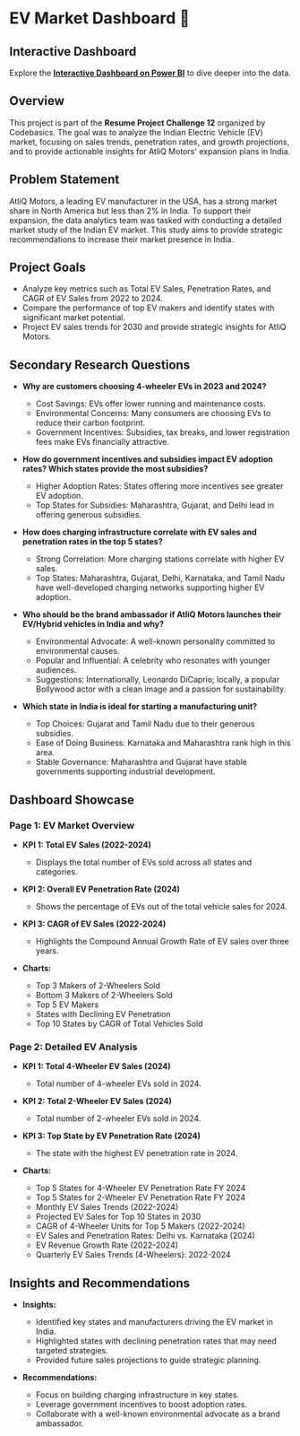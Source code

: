 #  EV Market Dashboard 🚗

## Interactive Dashboard

Explore the **[Interactive Dashboard on Power BI](https://app.powerbi.com/groups/me/reports/698e214f-ab30-4424-8574-0b0c8e378f30/1d2734b8d2c303fd2b8e?experience=power-bi)** to dive deeper into the data.


## Overview

This project is part of the **Resume Project Challenge 12** organized by Codebasics. The goal was to analyze the Indian Electric Vehicle (EV) market, focusing on sales trends, penetration rates, and growth projections, and to provide actionable insights for AtliQ Motors' expansion plans in India.

## Problem Statement

AtliQ Motors, a leading EV manufacturer in the USA, has a strong market share in North America but less than 2% in India. To support their expansion, the data analytics team was tasked with conducting a detailed market study of the Indian EV market. This study aims to provide strategic recommendations to increase their market presence in India.

## Project Goals

- Analyze key metrics such as Total EV Sales, Penetration Rates, and CAGR of EV Sales from 2022 to 2024.
- Compare the performance of top EV makers and identify states with significant market potential.
- Project EV sales trends for 2030 and provide strategic insights for AtliQ Motors.

## Secondary Research Questions

- **Why are customers choosing 4-wheeler EVs in 2023 and 2024?**
  - Cost Savings: EVs offer lower running and maintenance costs.
  - Environmental Concerns: Many consumers are choosing EVs to reduce their carbon footprint.
  - Government Incentives: Subsidies, tax breaks, and lower registration fees make EVs financially attractive.

- **How do government incentives and subsidies impact EV adoption rates? Which states provide the most subsidies?**
  - Higher Adoption Rates: States offering more incentives see greater EV adoption.
  - Top States for Subsidies: Maharashtra, Gujarat, and Delhi lead in offering generous subsidies.

- **How does charging infrastructure correlate with EV sales and penetration rates in the top 5 states?**
  - Strong Correlation: More charging stations correlate with higher EV sales.
  - Top States: Maharashtra, Gujarat, Delhi, Karnataka, and Tamil Nadu have well-developed charging networks supporting higher EV adoption.

- **Who should be the brand ambassador if AtliQ Motors launches their EV/Hybrid vehicles in India and why?**
  - Environmental Advocate: A well-known personality committed to environmental causes.
  - Popular and Influential: A celebrity who resonates with younger audiences.
  - Suggestions: Internationally, Leonardo DiCaprio; locally, a popular Bollywood actor with a clean image and a passion for sustainability.

- **Which state in India is ideal for starting a manufacturing unit?**
  - Top Choices: Gujarat and Tamil Nadu due to their generous subsidies.
  - Ease of Doing Business: Karnataka and Maharashtra rank high in this area.
  - Stable Governance: Maharashtra and Gujarat have stable governments supporting industrial development.

## Dashboard Showcase

### Page 1: **EV Market Overview**

- **KPI 1: Total EV Sales (2022-2024)**
  - Displays the total number of EVs sold across all states and categories.
  
- **KPI 2: Overall EV Penetration Rate (2024)**
  - Shows the percentage of EVs out of the total vehicle sales for 2024.
  
- **KPI 3: CAGR of EV Sales (2022-2024)**
  - Highlights the Compound Annual Growth Rate of EV sales over three years.

- **Charts:**
  - Top 3 Makers of 2-Wheelers Sold
  - Bottom 3 Makers of 2-Wheelers Sold
  - Top 5 EV Makers
  - States with Declining EV Penetration
  - Top 10 States by CAGR of Total Vehicles Sold

### Page 2: **Detailed EV Analysis**

- **KPI 1: Total 4-Wheeler EV Sales (2024)**
  - Total number of 4-wheeler EVs sold in 2024.
  
- **KPI 2: Total 2-Wheeler EV Sales (2024)**
  - Total number of 2-wheeler EVs sold in 2024.
  
- **KPI 3: Top State by EV Penetration Rate (2024)**
  - The state with the highest EV penetration rate in 2024.

- **Charts:**
  - Top 5 States for 4-Wheeler EV Penetration Rate FY 2024
  - Top 5 States for 2-Wheeler EV Penetration Rate FY 2024
  - Monthly EV Sales Trends (2022-2024)
  - Projected EV Sales for Top 10 States in 2030
  - CAGR of 4-Wheeler Units for Top 5 Makers (2022-2024)
  - EV Sales and Penetration Rates: Delhi vs. Karnataka (2024)
  - EV Revenue Growth Rate (2022-2024)
  - Quarterly EV Sales Trends (4-Wheelers): 2022-2024

## Insights and Recommendations

- **Insights:**
  - Identified key states and manufacturers driving the EV market in India.
  - Highlighted states with declining penetration rates that may need targeted strategies.
  - Provided future sales projections to guide strategic planning.

- **Recommendations:**
  - Focus on building charging infrastructure in key states.
  - Leverage government incentives to boost adoption rates.
  - Collaborate with a well-known environmental advocate as a brand ambassador.

